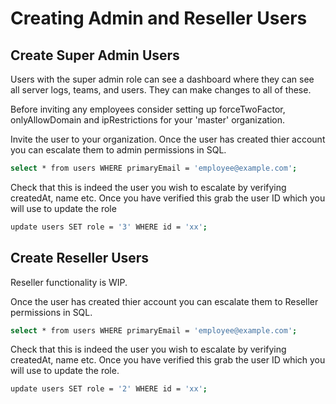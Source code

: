 # Creating Admin and Reseller Users

## Create Super Admin Users

Users with the super admin role can see a dashboard where they can see all server logs, teams, and users. They can make changes to all of these.

Before inviting any employees consider setting up forceTwoFactor, onlyAllowDomain and ipRestrictions for your 'master' organization. 

Invite the user to your organization. Once the user has created thier account you can escalate them to admin permissions in SQL.

```bash
select * from users WHERE primaryEmail = 'employee@example.com';
```

Check that this is indeed the user you wish to escalate by verifying createdAt, name etc. Once you have verified this grab the user ID which you will use to update the role

```bash
update users SET role = '3' WHERE id = 'xx';

```
## Create Reseller Users

Reseller functionality is WIP. 

Once the user has created thier account you can escalate them to Reseller permissions in SQL.

```bash
select * from users WHERE primaryEmail = 'employee@example.com';
```

Check that this is indeed the user you wish to escalate by verifying createdAt, name etc. Once you have verified this grab the user ID which you will use to update the role.

```bash
update users SET role = '2' WHERE id = 'xx';

```
